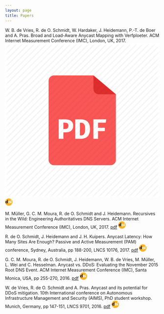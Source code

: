 ```yaml
---
layout: page
title: Papers
---
```



W. B. de Vries, R. de O. Schmidt, W. Hardaker, J. Heidemann, P.-T. de Boer and A. Pras. Broad and Load-Aware Anycast Mapping with Verfploeter. ACM Internet Measurement Conference (IMC), London, UK, 2017. [<img src="/img/pdf.png">](https://conferences.sigcomm.org/imc/2017/papers/imc17-final46.pdf) [<img src="/img/doi.png">](https://doi.org/10.1145/3131365.3131371)

M. M&uuml;ller, G. C. M. Moura, R. de O. Schmidt and J. Heidemann. Recursives in the Wild: Engineering Authoritatives DNS Servers. ACM Internet Measurement Conference (IMC), London, UK, 2017. [pdf](https://conferences.sigcomm.org/imc/2017/papers/imc17-final12.pdf) [<img src="/img/doi.png">](https://doi.org/10.1145/3131365.3131366)

R. de O. Schmidt, J. Heidemann and J. H. Kuipers. Anycast Latency: How Many Sites Are Enough? Passive and Active Measurement (PAM) conference, Sydney, Australia, pp 188-200, LNCS 10176, 2017. [pdf](http://wwwhome.cs.utwente.nl/~schmidtr/docs/pam2017schmidt.pdf) [<img src="/img/doi.png">](https://link.springer.com/chapter/10.1007%2F978-3-319-54328-4_14)

G. C. M. Moura, R. de O. Schmidt, J. Heidemann, W. B. de Vries, M. M&uuml;ller, L. Wei and C. Hesselman. Anycast vs. DDoS: Evaluating the November 2015 Root DNS Event. ACM Internet Measurement Conference (IMC), Santa Monica, USA, pp 255-270, 2016. [pdf](http://wwwhome.cs.utwente.nl/~schmidtr/docs/ISI-TR-2016-709.pdf) [<img src="/img/doi.png">](https://doi.org/10.1145/2987443.298744)

W. de Vries, R. de O. Schmidt and A. Pras. Anycast and its potential for DDoS mitigation. 10th International conference on Autonomous Infrastructure Management and Security (AIMS), PhD student workshop. Munich, Germany, pp 147-151, LNCS 9701, 2016. [pdf](http://wwwhome.cs.utwente.nl/~schmidtr/docs/aims2016.pdf) [<img src="/img/doi.png">](https://doi.org/10.1007/978-3-319-39814-3_16)

